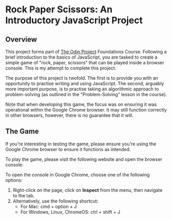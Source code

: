 # Rock Paper Scissors: An Introductory JavaScript Project

## Overview
This project forms part of [The Odin Project](https://www.theodinproject.com/) Foundations Course. Following a brief introduction to the basics of JavaScript, you are tasked to create a simple game of "rock, paper, scissors" that can be played inside a browser console. This is my attempt to complete this project.

The purpose of this project is twofold. The first is to provide you with an opportunity to practise writing and using JavaScript. The second, arguably more important purpose, is to practise taking an algorithmic approach to problem-solving (as outlined in the "Problem-Solving" lesson in the course). 

Note that when developing this game, the focus was on ensuring it was operational within the Google Chrome browser. It may still function correctly in other browsers, however, there is no guarantee that it will.

## The Game
If you're interesting in testing the game, please ensure you're using the Google Chrome browser to ensure it functions as intended.

To play the game, please visit the following website and open the browser console: 

To open the console in Google Chrome, choose one of the following options:
1. Right-click on the page, click on **Inspect** from the menu, then navigate to the tab.
2. Alternatively, use the following shortcut:
    * For Mac: cmd + option + J
    * For Windows, Linux, ChromeOS: ctrl + shift + J